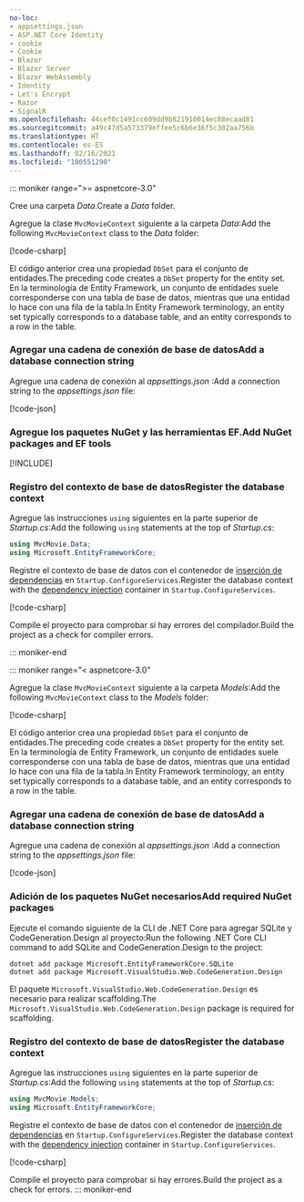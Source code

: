 ```yaml
---
no-loc:
- appsettings.json
- ASP.NET Core Identity
- cookie
- Cookie
- Blazor
- Blazor Server
- Blazor WebAssembly
- Identity
- Let's Encrypt
- Razor
- SignalR
ms.openlocfilehash: 44cef0c1491cc609dd9b821910014ec88ecaad81
ms.sourcegitcommit: a49c47d5a573379effee5c6b6e36f5c302aa756b
ms.translationtype: HT
ms.contentlocale: es-ES
ms.lasthandoff: 02/16/2021
ms.locfileid: "100551290"
---
```

::: moniker range=">= aspnetcore-3.0"

<a name="dc"></a>

<span data-ttu-id="bf25b-101">Cree una carpeta *Data*.</span><span class="sxs-lookup"><span data-stu-id="bf25b-101">Create a *Data* folder.</span></span>

<span data-ttu-id="bf25b-102">Agregue la clase `MvcMovieContext` siguiente a la carpeta *Data*:</span><span class="sxs-lookup"><span data-stu-id="bf25b-102">Add the following `MvcMovieContext` class to the *Data* folder:</span></span>  

[!code-csharp[](~/tutorials/first-mvc-app/start-mvc/sample/MvcMovie3/zDocOnly/MvcMovieContext.cs?name=snippet)]

<span data-ttu-id="bf25b-103">El código anterior crea una propiedad `DbSet` para el conjunto de entidades.</span><span class="sxs-lookup"><span data-stu-id="bf25b-103">The preceding code creates a `DbSet` property for the entity set.</span></span> <span data-ttu-id="bf25b-104">En la terminología de Entity Framework, un conjunto de entidades suele corresponderse con una tabla de base de datos, mientras que una entidad lo hace con una fila de la tabla.</span><span class="sxs-lookup"><span data-stu-id="bf25b-104">In Entity Framework terminology, an entity set typically corresponds to a database table, and an entity corresponds to a row in the table.</span></span>

<a name="cs"></a>

### <a name="add-a-database-connection-string"></a><span data-ttu-id="bf25b-105">Agregar una cadena de conexión de base de datos</span><span class="sxs-lookup"><span data-stu-id="bf25b-105">Add a database connection string</span></span>

<span data-ttu-id="bf25b-106">Agregue una cadena de conexión al *appsettings.json* :</span><span class="sxs-lookup"><span data-stu-id="bf25b-106">Add a connection string to the *appsettings.json* file:</span></span>

[!code-json[](~/tutorials/first-mvc-app/start-mvc/sample/MvcMovie3/appsettings_SQLite.json?highlight=10-12)]

### <a name="add-nuget-packages-and-ef-tools"></a><span data-ttu-id="bf25b-107">Agregue los paquetes NuGet y las herramientas EF.</span><span class="sxs-lookup"><span data-stu-id="bf25b-107">Add NuGet packages and EF tools</span></span>

[!INCLUDE[](~/includes/add-EF-NuGet-SQLite-CLI.md)]

<a name="reg"></a>

### <a name="register-the-database-context"></a><span data-ttu-id="bf25b-108">Registro del contexto de base de datos</span><span class="sxs-lookup"><span data-stu-id="bf25b-108">Register the database context</span></span>

<span data-ttu-id="bf25b-109">Agregue las instrucciones `using` siguientes en la parte superior de *Startup.cs*:</span><span class="sxs-lookup"><span data-stu-id="bf25b-109">Add the following `using` statements at the top of *Startup.cs*:</span></span>

```csharp
using MvcMovie.Data;
using Microsoft.EntityFrameworkCore;
```

<span data-ttu-id="bf25b-110">Registre el contexto de base de datos con el contenedor de [inserción de dependencias](xref:fundamentals/dependency-injection) en `Startup.ConfigureServices`.</span><span class="sxs-lookup"><span data-stu-id="bf25b-110">Register the database context with the [dependency injection](xref:fundamentals/dependency-injection) container in `Startup.ConfigureServices`.</span></span>

[!code-csharp[](~/tutorials/first-mvc-app/start-mvc/sample/MvcMovie3/Startup.cs?name=snippet_UseSqlite&highlight=6-7)]

<span data-ttu-id="bf25b-111">Compile el proyecto para comprobar si hay errores del compilador.</span><span class="sxs-lookup"><span data-stu-id="bf25b-111">Build the project as a check for compiler errors.</span></span>

::: moniker-end

::: moniker range="< aspnetcore-3.0"

<span data-ttu-id="bf25b-112">Agregue la clase `MvcMovieContext` siguiente a la carpeta *Models*:</span><span class="sxs-lookup"><span data-stu-id="bf25b-112">Add the following `MvcMovieContext` class to the *Models* folder:</span></span>  

[!code-csharp[](~/tutorials/first-mvc-app/start-mvc/sample/MvcMovie22/Data/MvcMovieContext.cs)]

<span data-ttu-id="bf25b-113">El código anterior crea una propiedad `DbSet` para el conjunto de entidades.</span><span class="sxs-lookup"><span data-stu-id="bf25b-113">The preceding code creates a `DbSet` property for the entity set.</span></span> <span data-ttu-id="bf25b-114">En la terminología de Entity Framework, un conjunto de entidades suele corresponderse con una tabla de base de datos, mientras que una entidad lo hace con una fila de la tabla.</span><span class="sxs-lookup"><span data-stu-id="bf25b-114">In Entity Framework terminology, an entity set typically corresponds to a database table, and an entity corresponds to a row in the table.</span></span>

<a name="cs"></a>

### <a name="add-a-database-connection-string"></a><span data-ttu-id="bf25b-115">Agregar una cadena de conexión de base de datos</span><span class="sxs-lookup"><span data-stu-id="bf25b-115">Add a database connection string</span></span>

<span data-ttu-id="bf25b-116">Agregue una cadena de conexión al *appsettings.json* :</span><span class="sxs-lookup"><span data-stu-id="bf25b-116">Add a connection string to the *appsettings.json* file:</span></span>

[!code-json[](~/tutorials/razor-pages/razor-pages-start/sample/RazorPagesMovie/appsettings_SQLite.json?highlight=8-10)]

### <a name="add-required-nuget-packages"></a><span data-ttu-id="bf25b-117">Adición de los paquetes NuGet necesarios</span><span class="sxs-lookup"><span data-stu-id="bf25b-117">Add required NuGet packages</span></span>

<span data-ttu-id="bf25b-118">Ejecute el comando siguiente de la CLI de .NET Core para agregar SQLite y CodeGeneration.Design al proyecto:</span><span class="sxs-lookup"><span data-stu-id="bf25b-118">Run the following .NET Core CLI command to add SQLite and CodeGeneration.Design  to the project:</span></span>

```dotnetcli
dotnet add package Microsoft.EntityFrameworkCore.SQLite
dotnet add package Microsoft.VisualStudio.Web.CodeGeneration.Design
```

<span data-ttu-id="bf25b-119">El paquete `Microsoft.VisualStudio.Web.CodeGeneration.Design` es necesario para realizar scaffolding.</span><span class="sxs-lookup"><span data-stu-id="bf25b-119">The `Microsoft.VisualStudio.Web.CodeGeneration.Design` package is required for scaffolding.</span></span>

<a name="reg"></a>

### <a name="register-the-database-context"></a><span data-ttu-id="bf25b-120">Registro del contexto de base de datos</span><span class="sxs-lookup"><span data-stu-id="bf25b-120">Register the database context</span></span>

<span data-ttu-id="bf25b-121">Agregue las instrucciones `using` siguientes en la parte superior de *Startup.cs*:</span><span class="sxs-lookup"><span data-stu-id="bf25b-121">Add the following `using` statements at the top of *Startup.cs*:</span></span>

```csharp
using MvcMovie.Models;
using Microsoft.EntityFrameworkCore;
```

<span data-ttu-id="bf25b-122">Registre el contexto de base de datos con el contenedor de [inserción de dependencias](xref:fundamentals/dependency-injection) en `Startup.ConfigureServices`.</span><span class="sxs-lookup"><span data-stu-id="bf25b-122">Register the database context with the [dependency injection](xref:fundamentals/dependency-injection) container in `Startup.ConfigureServices`.</span></span>

[!code-csharp[](~/tutorials/first-mvc-app/start-mvc/sample/MvcMovie22/Startup.cs?name=snippet_UseSqlite&highlight=11-12)]

<span data-ttu-id="bf25b-123">Compile el proyecto para comprobar si hay errores.</span><span class="sxs-lookup"><span data-stu-id="bf25b-123">Build the project as a check for errors.</span></span>
::: moniker-end